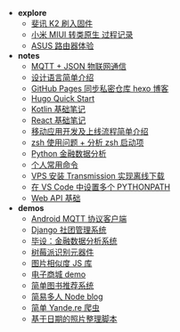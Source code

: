 * **explore**
	* [斐讯 K2 刷入固件](explore/K2-router-flash-firmware.md)
	* [小米 MIUI 转类原生 过程记录](explore/MIUI-to-AOSP.md)
	* [ASUS 路由器体验](explore/wireless-router-asus.md)
* **notes**
	* [MQTT + JSON 物联网通信](notes/IoT-MQTT-communicate.md)
	* [设计语言简单介绍](notes/design-language-basic.md)
	* [GitHub Pages 同步私密仓库 hexo 博客](notes/hexo-deploy-docker.md)
	* [Hugo Quick Start](notes/hugo-quick-start.md)
	* [Kotlin 基础笔记](notes/learning-kotlin-basic.md)
	* [React 基础笔记](notes/learning-react-basic.md)
	* [移动应用开发及上线流程简单介绍](notes/mobile-app-development-simple-process.md)
	* [zsh 使用问题 + 分析 zsh 启动项](notes/profiling-zsh-startup.md)
	* [Python 金融数据分析](notes/python-financial-analysis.md)
	* [个人常用命令](notes/some-useful-commands.md)
	* [VPS 安装 Transmission 实现离线下载](notes/transmission-cli-downloader.md)
	* [在 VS Code 中设置多个 PYTHONPATH](notes/vscode-set-PYTHONPATH.md)
	* [Web API 基础](notes/web-API-learning.md)
* **demos**
	* [Android MQTT 协议客户端](demos/android-mqtt-client.md)
	* [Django 社团管理系统](demos/django-club-system.md)
	* [毕设：金融数据分析系统](demos/finance-app.md)
	* [树莓派识别元器件](demos/image-classify-RaspberryPi.md)
	* [图片相似度 JS 库](demos/image-compare-js.md)
	* [电子商城 demo](demos/online-mall-demo.md)
	* [简单图书推荐系统](demos/simple-book-recommender.md)
	* [简易多人 Node blog](demos/simple-node-blog.md)
	* [简单 Yande.re 爬虫](demos/simple-yande-crawler.md)
	* [基于日期的照片整理脚本](demos/sort-photos-script.md)
